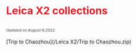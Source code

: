 # <font color=#ed1c24>Leica X2 collections</font>
<font color="grey" size=1>Updated on August 8,2022</font>
---------------------------------------------------------------

[Trip to Chaozhou](/Leica X2/Trip to Chaozhou.zip)

